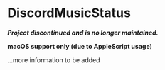 # DiscordMusicStatus

***Project discontinued and is no longer maintained.***

**macOS support only (due to AppleScript usage)**

...more information to be added
